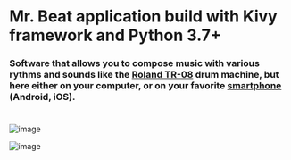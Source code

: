 # Mr. Beat application build with Kivy framework and Python 3.7+

### Software that allows you to compose music with various rythms and sounds like the [Roland TR-08](https://fr.audiofanzine.com/bar/roland/tr-08/) drum machine, but here either on your computer, or on your favorite [smartphone](https://kivy.org/doc/stable/guide/packaging-android.html) (Android, iOS). 

#

![image](https://user-images.githubusercontent.com/36189996/112956972-47e4a280-9141-11eb-88b7-1f9b7eb168cb.png)

![image](https://user-images.githubusercontent.com/36189996/112904254-f3add400-90e8-11eb-859a-43a57fcf144c.png)
